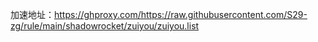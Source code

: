 加速地址：https://ghproxy.com/https://raw.githubusercontent.com/S29-zg/rule/main/shadowrocket/zuiyou/zuiyou.list